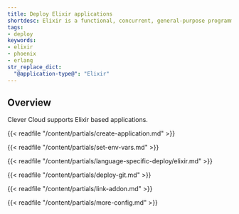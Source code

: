 ```yaml
---
title: Deploy Elixir applications
shortdesc: Elixir is a functional, concurrent, general-purpose programming language that runs on the Erlang virtual machine…
tags:
- deploy
keywords:
- elixir
- phoenix
- erlang
str_replace_dict:
  "@application-type@": "Elixir"
---
```


## Overview

Clever Cloud supports Elixir based applications.

{{< readfile "/content/partials/create-application.md" >}}

{{< readfile "/content/partials/set-env-vars.md" >}}

{{< readfile "/content/partials/language-specific-deploy/elixir.md" >}}

{{< readfile "/content/partials/deploy-git.md" >}}

{{< readfile "/content/partials/link-addon.md" >}}

{{< readfile "/content/partials/more-config.md" >}}
